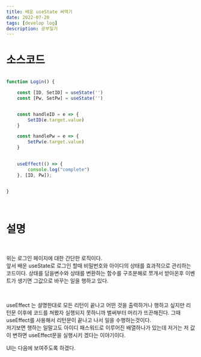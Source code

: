 ```yaml
---
title: 배운 useState 써먹기
date: 2022-07-20
tags: [develop log]
description: 공부일기
---
```


# 소스코드

```javascript

function Login() {

    const [ID, SetID] = useState('')
    const [Pw, SetPw] = useState('')


    const handleID = e => {
        SetID(e.target.value)
    }

    const handlePw = e => {
        SetPw(e.target.value)
    }

   
    useEffect(() => {
        console.log("complete")
    }, [ID, Pw]);


}

```

</br>

# 설명

</br>

위는 로그인 페이지에 대한 간단한 로직이다.
</br>
앞서 배운 useState로 로그인 할때 비밀번호와 아이디의 상태를 효과적으로 관리하는 코드이다.
상태를 담을변수와 상태를 변환하는 함수를 구조분해로 쪼개서 받아온후
이벤트가 생기면 그값으로 바꾸는 일을 행하고 있다.

</br>

useEffect 는 설명한대로 모든 리턴이 끝나고 어떤 것을 출력하거나 행하고 싶지만 리턴문 이후에 코드를
쳐봤자 실행되지 못하니까 벌써부터 머리가 뜨끈해진다.
그때 useEffect를 사용해서 리턴문이 끝나고 나서 일을 수행하는것이다.
</br>
저기보면 행하는 일말고도 아이디 패스워드로 이루어진 배열하나가 있는데 저거는 저 값이 변하면 useEffect문을 
실행시키 겠다는 이야기이다.

UI는 다음에 보여주도록 하겠다.
